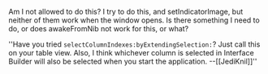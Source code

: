 

Am I not allowed to do this?  I try to do this, and setIndicatorImage, but neither of them work when the window opens.  Is there something I need to do, or does awakeFromNib not work for this, or what?

''Have you tried <code>selectColumnIndexes:byExtendingSelection:</code>? Just call this on your table view. Also, I think whichever column is selected in Interface Builder will also be selected when you start the application. --[[JediKnil]]''
